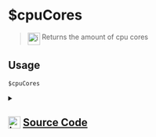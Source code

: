 # $cpuCores
> <img align="top" src="https://upload.wikimedia.org/wikipedia/commons/thumb/e/e4/Infobox_info_icon.svg/160px-Infobox_info_icon.svg.png?20150409153300" alt="image" width="25" height="auto"> Returns the amount of cpu cores
## Usage
```
$cpuCores
```
<details>
<summary>
    
## <img align="top" src="https://cdn4.iconfinder.com/data/icons/iconsimple-logotypes/512/github-512.png" alt="image" width="25" height="auto">  [Source Code](https://github.com/tryforge/ForgeScript-V2/blob/main/src/native/cpuCores.ts)
    
</summary>
    
```ts
import { NativeFunction, Return } from "../structures"
import os from "node:os"

export default new NativeFunction({
    name: "$cpuCores",
    version: "1.0.7",
    description: "Returns the amount of cpu cores",
    unwrap: false,
    execute(ctx) {
        return Return.success(os.cpus().length)
    },
})
```
    
</details>